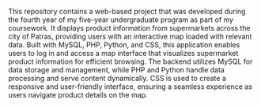 This repository contains a web-based project that was developed during the fourth year of my five-year undergraduate program as part of my coursework. It displays product information from supermarkets across the city of Patras, providing users with an interactive map loaded with relevant data. Built with MySQL, PHP, Python, and CSS, this application enables users to log in and access a map interface that visualizes supermarket product information for efficient browsing. The backend utilizes MySQL for data storage and management, while PHP and Python handle data processing and serve content dynamically. CSS is used to create a responsive and user-friendly interface, ensuring a seamless experience as users navigate product details on the map.
